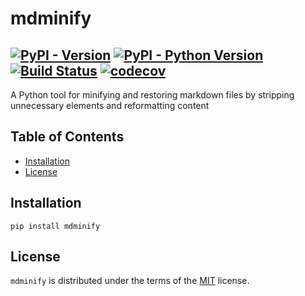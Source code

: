 # mdminify

[![PyPI - Version](https://img.shields.io/pypi/v/mdminify.svg)](https://pypi.org/project/mdminify)
[![PyPI - Python Version](https://img.shields.io/pypi/pyversions/mdminify.svg)](https://pypi.org/project/mdminify)
[![Build Status](https://github.com/kadykov/mdminify/actions/workflows/tests.yaml/badge.svg)](https://github.com/kadykov/mdminify/actions/workflows/tests.yaml)
[![codecov](https://codecov.io/gh/kadykov/mdminify/branch/main/graphs/badge.svg)](https://codecov.io/github/kadykov/mdminify)
-----

A Python tool for minifying and restoring markdown files by stripping unnecessary elements and reformatting content

## Table of Contents

- [Installation](#installation)
- [License](#license)

## Installation

```console
pip install mdminify
```

## License

`mdminify` is distributed under the terms of the [MIT](https://spdx.org/licenses/MIT.html) license.
